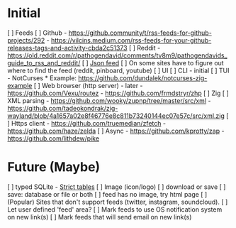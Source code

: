 # Initial
[ ] Feeds
  [ ] Github
      - https://github.community/t/rss-feeds-for-github-projects/292
      - https://vilcins.medium.com/rss-feeds-for-your-github-releases-tags-and-activity-cbda2c51373
  [ ] Reddit
      - https://old.reddit.com/r/pathogendavid/comments/tv8m9/pathogendavids_guide_to_rss_and_reddit/
  [ ] [Json feed](https://www.jsonfeed.org/)
  [ ] On some sites have to figure out where to find the feed (reddit, pinboard, youtube)
[ ] UI
  [ ] CLI - initial
  [ ] TUI - NotCurses
    * Example: https://github.com/dundalek/notcurses-zig-example
  [ ] Web browser (http server) - later
    - https://github.com/Vexu/routez
    - https://github.com/frmdstryr/zhp
[ ] Zig
  [ ] XML parsing
    - https://github.com/wooky/zupnp/tree/master/src/xml
    - https://github.com/tadeokondrak/zig-wayland/blob/4a1657a02e8f46776e8c811b73240144ec07e57c/src/xml.zig
  [ ] Https client
    - https://github.com/truemedian/zfetch
    - https://github.com/haze/zelda
  [ ] Async
    - https://github.com/kprotty/zap
    - https://github.com/lithdew/pike
 
# Future (Maybe)
[ ] typed SQLite - [Strict tables](https://www.sqlite.org/stricttables.html)
[ ] Image (icon/logo)
  [ ] download or save
  [ ] save: database or file or both
  [ ] feed has no image, try html page
[ ] (Popular) Sites that don't support feeds (twitter, instagram, soundcloud).
  [ ] Let user defined 'feed' area?
[ ] Mark feeds to use OS notification system on new link(s)
[ ] Mark feeds that will send email on new link(s)

